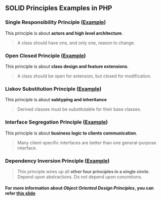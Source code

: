 ## SOLID Principles Examples in PHP

### Single Responsibility Principle ([Example](./1-single-responsibility-principle.php))
This principle is about **actors and high level architecture**.
> A class should have one, and only one, reason to change.

### Open Closed Principle ([Example](./2-open-closed-principle.php))
This principle is about **class design and feature extensions**.
> A class should be open for extension, but closed for modification.

### Liskov Substitution Principle ([Example](./3-liskov-substitution-principle.php))
This principle is about **subtyping and inheritance**
> Derived classes must be substitutable for their base classes.

### Interface Segregation Principle ([Example](./4-interface-segregation-principle.php))
This principle is about **business logic to clients communication**.
> Many client-specific interfaces are better than one general-purpose interface.

### Dependency Inversion Principle ([Example](./5-dependency-inversion-principle.php))
> This principle wires up all **other four principles in a single circle**.
Depend upon abstractions. Do not depend upon concretions.

#### For more information about *Object Oriented Design Principles*, you can refer [this slide](https://viblo.asia/thangtd90/posts/pVYRPJPmG4ng)
